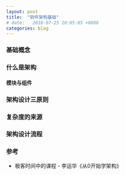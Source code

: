 ```yaml
---
layout: post
title:  "软件架构基础"
# date:   2018-07-25 10:05:05 +0800
categories: blog
---
```



### 基础概念

### 什么是架构

#### 模块与组件


### 架构设计三原则

### 复杂度的来源

### 架构设计流程


### 参考

- 极客时间中的课程 - 李运华《从0开始学架构》


